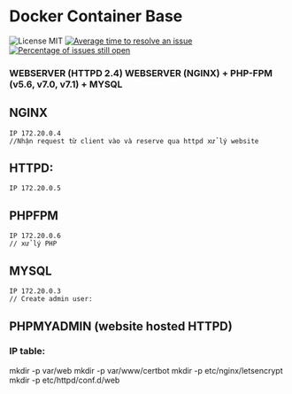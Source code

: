 # Docker Container Base

![License MIT](https://img.shields.io/badge/license-MIT-blue.svg?style=flat)
[![Average time to resolve an issue](http://isitmaintained.com/badge/resolution/khutran/thai-thuctap.svg)](http://isitmaintained.com/project/khutran/thai-thuctap "Average time to resolve an issue")
[![Percentage of issues still open](http://isitmaintained.com/badge/open/khutran/thai-thuctap.svg)](http://isitmaintained.com/project/khutran/thai-thuctap "Percentage of issues still open")


### WEBSERVER (HTTPD 2.4)  WEBSERVER (NGINX) + PHP-FPM (v5.6, v7.0, v7.1) + MYSQL


## NGINX 
    IP 172.20.0.4
    //Nhận request từ client vào và reserve qua httpd xử lý website
    
##  HTTPD: 
    IP 172.20.0.5

## PHPFPM 
    IP 172.20.0.6
    // xử lý PHP

## MYSQL 
    IP 172.20.0.3
    // Create admin user:
    

## PHPMYADMIN (website hosted HTTPD)


### IP table:   

mkdir -p var/web
mkdir -p var/www/certbot
mkdir -p etc/nginx/letsencrypt
mkdir -p etc/httpd/conf.d/web